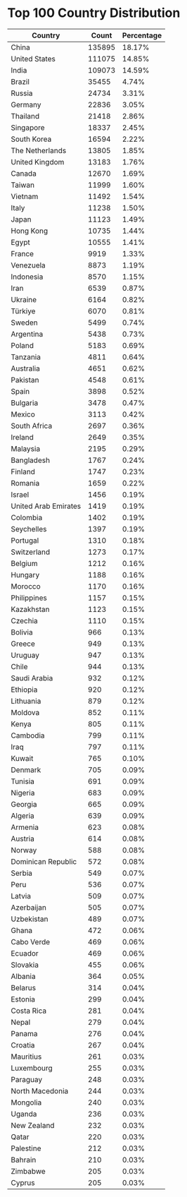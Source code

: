 # Top 100 Country Distribution
| Country | Count | Percentage |
|----|----|----|
| China | 135895 | 18.17% |
| United States | 111075 | 14.85% |
| India | 109073 | 14.59% |
| Brazil | 35455 | 4.74% |
| Russia | 24734 | 3.31% |
| Germany | 22836 | 3.05% |
| Thailand | 21418 | 2.86% |
| Singapore | 18337 | 2.45% |
| South Korea | 16594 | 2.22% |
| The Netherlands | 13805 | 1.85% |
| United Kingdom | 13183 | 1.76% |
| Canada | 12670 | 1.69% |
| Taiwan | 11999 | 1.60% |
| Vietnam | 11492 | 1.54% |
| Italy | 11238 | 1.50% |
| Japan | 11123 | 1.49% |
| Hong Kong | 10735 | 1.44% |
| Egypt | 10555 | 1.41% |
| France | 9919 | 1.33% |
| Venezuela | 8873 | 1.19% |
| Indonesia | 8570 | 1.15% |
| Iran | 6539 | 0.87% |
| Ukraine | 6164 | 0.82% |
| Türkiye | 6070 | 0.81% |
| Sweden | 5499 | 0.74% |
| Argentina | 5438 | 0.73% |
| Poland | 5183 | 0.69% |
| Tanzania | 4811 | 0.64% |
| Australia | 4651 | 0.62% |
| Pakistan | 4548 | 0.61% |
| Spain | 3898 | 0.52% |
| Bulgaria | 3478 | 0.47% |
| Mexico | 3113 | 0.42% |
| South Africa | 2697 | 0.36% |
| Ireland | 2649 | 0.35% |
| Malaysia | 2195 | 0.29% |
| Bangladesh | 1767 | 0.24% |
| Finland | 1747 | 0.23% |
| Romania | 1659 | 0.22% |
| Israel | 1456 | 0.19% |
| United Arab Emirates | 1419 | 0.19% |
| Colombia | 1402 | 0.19% |
| Seychelles | 1397 | 0.19% |
| Portugal | 1310 | 0.18% |
| Switzerland | 1273 | 0.17% |
| Belgium | 1212 | 0.16% |
| Hungary | 1188 | 0.16% |
| Morocco | 1170 | 0.16% |
| Philippines | 1157 | 0.15% |
| Kazakhstan | 1123 | 0.15% |
| Czechia | 1110 | 0.15% |
| Bolivia | 966 | 0.13% |
| Greece | 949 | 0.13% |
| Uruguay | 947 | 0.13% |
| Chile | 944 | 0.13% |
| Saudi Arabia | 932 | 0.12% |
| Ethiopia | 920 | 0.12% |
| Lithuania | 879 | 0.12% |
| Moldova | 852 | 0.11% |
| Kenya | 805 | 0.11% |
| Cambodia | 799 | 0.11% |
| Iraq | 797 | 0.11% |
| Kuwait | 765 | 0.10% |
| Denmark | 705 | 0.09% |
| Tunisia | 691 | 0.09% |
| Nigeria | 683 | 0.09% |
| Georgia | 665 | 0.09% |
| Algeria | 639 | 0.09% |
| Armenia | 623 | 0.08% |
| Austria | 614 | 0.08% |
| Norway | 588 | 0.08% |
| Dominican Republic | 572 | 0.08% |
| Serbia | 549 | 0.07% |
| Peru | 536 | 0.07% |
| Latvia | 509 | 0.07% |
| Azerbaijan | 505 | 0.07% |
| Uzbekistan | 489 | 0.07% |
| Ghana | 472 | 0.06% |
| Cabo Verde | 469 | 0.06% |
| Ecuador | 469 | 0.06% |
| Slovakia | 455 | 0.06% |
| Albania | 364 | 0.05% |
| Belarus | 314 | 0.04% |
| Estonia | 299 | 0.04% |
| Costa Rica | 281 | 0.04% |
| Nepal | 279 | 0.04% |
| Panama | 276 | 0.04% |
| Croatia | 267 | 0.04% |
| Mauritius | 261 | 0.03% |
| Luxembourg | 255 | 0.03% |
| Paraguay | 248 | 0.03% |
| North Macedonia | 244 | 0.03% |
| Mongolia | 240 | 0.03% |
| Uganda | 236 | 0.03% |
| New Zealand | 232 | 0.03% |
| Qatar | 220 | 0.03% |
| Palestine | 212 | 0.03% |
| Bahrain | 210 | 0.03% |
| Zimbabwe | 205 | 0.03% |
| Cyprus | 205 | 0.03% |
